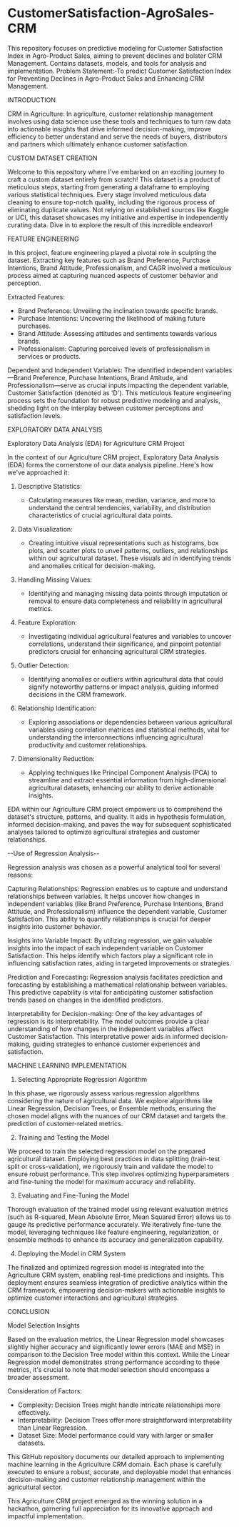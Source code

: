 # CustomerSatisfaction-AgroSales-CRM
This repository focuses on predictive modeling for Customer Satisfaction Index in Agro-Product Sales, aiming to prevent declines and bolster CRM Management. Contains datasets, models, and tools for analysis and implementation.
Problem Statement:-To predict Customer Satisfaction Index for Preventing Declines in Agro-Product Sales and Enhancing CRM Management.

INTRODUCTION

CRM in Agriculture:
In agriculture, customer relationship management involves using data science use these tools and techniques to turn raw data into actionable insights that drive informed decision-making, improve efficiency to better understand and serve the needs of buyers, distributors and partners which ultimately enhance customer satisfaction.

CUSTOM DATASET CREATION

Welcome to this repository where I've embarked on an exciting journey to craft a custom dataset entirely from scratch! This dataset is a product of meticulous steps, starting from generating a dataframe to employing various statistical techniques. Every stage involved meticulous data cleaning to ensure top-notch quality, including the rigorous process of eliminating duplicate values. Not relying on established sources like Kaggle or UCI, this dataset showcases my initiative and expertise in independently curating data. Dive in to explore the result of this incredible endeavor!

FEATURE ENGINEERING

In this project, feature engineering played a pivotal role in sculpting the dataset. Extracting key features such as Brand Preference, Purchase Intentions, Brand Attitude, Professionalism, and CAGR involved a meticulous process aimed at capturing nuanced aspects of customer behavior and perception.

Extracted Features:
- Brand Preference: Unveiling the inclination towards specific brands.
- Purchase Intentions: Uncovering the likelihood of making future purchases.
- Brand Attitude: Assessing attitudes and sentiments towards various brands.
- Professionalism: Capturing perceived levels of professionalism in services or products.

Dependent and Independent Variables:
The identified independent variables—Brand Preference, Purchase Intentions, Brand Attitude, and Professionalism—serve as crucial inputs impacting the dependent variable, Customer Satisfaction (denoted as 'D'). This meticulous feature engineering process sets the foundation for robust predictive modeling and analysis, shedding light on the interplay between customer perceptions and satisfaction levels.

EXPLORATORY DATA ANALYSIS

Exploratory Data Analysis (EDA) for Agriculture CRM Project

In the context of our Agriculture CRM project, Exploratory Data Analysis (EDA) forms the cornerstone of our data analysis pipeline. Here's how we've approached it:

1. Descriptive Statistics:
   - Calculating measures like mean, median, variance, and more to understand the central tendencies, variability, and distribution characteristics of crucial agricultural data points.

2. Data Visualization:
   - Creating intuitive visual representations such as histograms, box plots, and scatter plots to unveil patterns, outliers, and relationships within our agricultural dataset. These visuals aid in identifying trends and anomalies critical for decision-making.

3. Handling Missing Values:
   - Identifying and managing missing data points through imputation or removal to ensure data completeness and reliability in agricultural metrics.

4. Feature Exploration:
   - Investigating individual agricultural features and variables to uncover correlations, understand their significance, and pinpoint potential predictors crucial for enhancing agricultural CRM strategies.

5. Outlier Detection:
   - Identifying anomalies or outliers within agricultural data that could signify noteworthy patterns or impact analysis, guiding informed decisions in the CRM framework.

6. Relationship Identification:
   - Exploring associations or dependencies between various agricultural variables using correlation matrices and statistical methods, vital for understanding the interconnections influencing agricultural productivity and customer relationships.

7. Dimensionality Reduction:
   - Applying techniques like Principal Component Analysis (PCA) to streamline and extract essential information from high-dimensional agricultural datasets, enhancing our ability to derive actionable insights.

EDA within our Agriculture CRM project empowers us to comprehend the dataset's structure, patterns, and quality. It aids in hypothesis formulation, informed decision-making, and paves the way for subsequent sophisticated analyses tailored to optimize agricultural strategies and customer relationships.

--Use of Regression Analysis--

Regression analysis was chosen as a powerful analytical tool for several reasons:

Capturing Relationships:
Regression enables us to capture and understand relationships between variables. It helps uncover how changes in independent variables (like Brand Preference, Purchase Intentions, Brand Attitude, and Professionalism) influence the dependent variable, Customer Satisfaction. This ability to quantify relationships is crucial for deeper insights into customer behavior.

Insights into Variable Impact:
By utilizing regression, we gain valuable insights into the impact of each independent variable on Customer Satisfaction. This helps identify which factors play a significant role in influencing satisfaction rates, aiding in targeted improvements or strategies.

Prediction and Forecasting:
Regression analysis facilitates prediction and forecasting by establishing a mathematical relationship between variables. This predictive capability is vital for anticipating customer satisfaction trends based on changes in the identified predictors.

Interpretability for Decision-making:
One of the key advantages of regression is its interpretability. The model outcomes provide a clear understanding of how changes in the independent variables affect Customer Satisfaction. This interpretative power aids in informed decision-making, guiding strategies to enhance customer experiences and satisfaction.

MACHINE LEARNING IMPLEMENTATION 

1. Selecting Appropriate Regression Algorithm

In this phase, we rigorously assess various regression algorithms considering the nature of agricultural data. We explore algorithms like Linear Regression, Decision Trees, or Ensemble methods, ensuring the chosen model aligns with the nuances of our CRM dataset and targets the prediction of customer-related metrics.

2. Training and Testing the Model

We proceed to train the selected regression model on the prepared agricultural dataset. Employing best practices in data splitting (train-test split or cross-validation), we rigorously train and validate the model to ensure robust performance. This step involves optimizing hyperparameters and fine-tuning the model for maximum accuracy and reliability.

3. Evaluating and Fine-Tuning the Model

Thorough evaluation of the trained model using relevant evaluation metrics (such as R-squared, Mean Absolute Error, Mean Squared Error) allows us to gauge its predictive performance accurately. We iteratively fine-tune the model, leveraging techniques like feature engineering, regularization, or ensemble methods to enhance its accuracy and generalization capability.

4. Deploying the Model in CRM System

The finalized and optimized regression model is integrated into the Agriculture CRM system, enabling real-time predictions and insights. This deployment ensures seamless integration of predictive analytics within the CRM framework, empowering decision-makers with actionable insights to optimize customer interactions and agricultural strategies.

CONCLUSION

Model Selection Insights

Based on the evaluation metrics, the Linear Regression model showcases slightly higher accuracy and significantly lower errors (MAE and MSE) in comparison to the Decision Tree model within this context. While the Linear Regression model demonstrates strong performance according to these metrics, it's crucial to note that model selection should encompass a broader assessment.

Consideration of Factors:

- Complexity: Decision Trees might handle intricate relationships more effectively.
- Interpretability: Decision Trees offer more straightforward interpretability than Linear Regression.
- Dataset Size: Model performance could vary with larger or smaller datasets.

This GitHub repository documents our detailed approach to implementing machine learning in the Agriculture CRM domain. Each phase is carefully executed to ensure a robust, accurate, and deployable model that enhances decision-making and customer relationship management within the agricultural sector.

This Agriculture CRM project emerged as the winning solution in a hackathon, garnering full appreciation for its innovative approach and impactful implementation.
